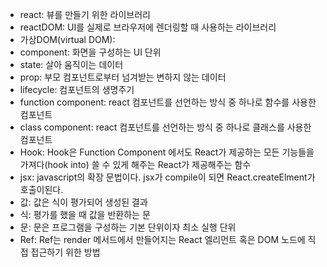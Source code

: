 - react: 뷰를 만들기 위한 라이브러리
- reactDOM: UI를 실제로 브라우저에 렌더링할 때 사용하는 라이브러리
- 가상DOM(virtual DOM): 
- component: 화면을 구성하는 UI 단위
- state: 살아 움직이는 데이터
- prop: 부모 컴포넌트로부터 넘겨받는 변하지 않는 데이터
- lifecycle: 컴포넌트의 생명주기
- function component: react 컴포넌트를 선언하는 방식 중 하나로 함수를 사용한 컴포넌트 
- class component: react 컴포넌트를 선언하는 방식 중 하나로 클래스를 사용한 컴포넌트
- Hook: Hook은 Function Component 에서도 React가 제공하는 모든 기능들을 가져다(hook into) 쓸 수 있게 해주는 React가 제공해주는 함수
- jsx: javascript의 확장 문법이다. jsx가 compile이 되면 React.createElment가 호출이된다.
- 값: 값은 식이 평가되어 생성된 결과
- 식: 평가를 했을 때 값을 반환하는 문
- 문: 문은 프로그램을 구성하는 기본 단위이자 최소 실행 단위
- Ref: Ref는 render 메서드에서 만들어지는 React 엘리먼트 혹은 DOM 노드에 직접 접근하기 위한 방법
